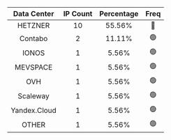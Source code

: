 | Data Center | IP Count | Percentage | Freq |
|:------------:|:--------:|:-----------:|:-----:|
| HETZNER | 10 | 55.56% | 🔴 |
| Contabo | 2 | 11.11% | 🟢 |
| IONOS | 1 | 5.56% | 🟢 |
| MEVSPACE | 1 | 5.56% | 🟢 |
| OVH | 1 | 5.56% | 🟢 |
| Scaleway | 1 | 5.56% | 🟢 |
| Yandex.Cloud | 1 | 5.56% | 🟢 |
| OTHER | 1 | 5.56% | 🟢 |